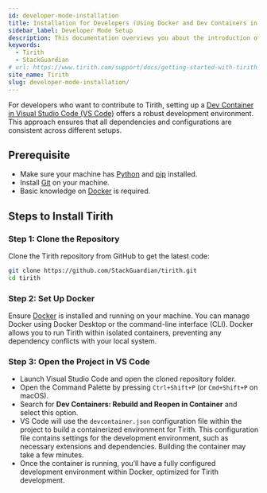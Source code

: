```yaml
---
id: developer-mode-installation
title: Installation for Developers (Using Docker and Dev Containers in VS Code)
sidebar_label: Developer Mode Setup
description: This documentation overviews you about the introduction of the Tirith software installation on your respective operating system.
keywords:
  - Tirith
  - StackGuardian
# url: https://www.tirith.com/support/docs/getting-started-with-tirith
site_name: Tirith
slug: developer-mode-installation/
---
```


<script type="application/ld+json"
  dangerouslySetInnerHTML={{ __html: JSON.stringify({
   "@context": "https://schema.org",
    "@type": "BreadcrumbList",
    "itemListElement": [{
      "@type": "ListItem",
      "position": 1,
      "name": "Home",
      "item": "https://www.lambdatest.com"
    },{
      "@type": "ListItem",
      "position": 2,
      "name": "Support",
      "item": "https://www.lambdatest.com/support/docs/"
    },{
      "@type": "ListItem",
      "position": 3,
      "name": "Installation",
      "item": "https://www.lambdatest.com/support/docs/developer-mode-installation/"
    }]
  })
}}></script>
For developers who want to contribute to Tirith, setting up a [Dev Container in Visual Studio Code (VS Code)](https://code.visualstudio.com/docs/devcontainers/create-dev-container#_create-a-devcontainerjson-file) offers a robust development environment. This approach ensures that all dependencies and configurations are consistent across different setups.

## Prerequisite
- Make sure your machine has [Python](https://www.python.org/downloads/) and [pip](https://pip.pypa.io/en/stable/installation/) installed.
- Install [Git](https://git-scm.com/downloads) on your machine.
- Basic knowledge on [Docker](https://docs.docker.com/engine/install/) is required.

## Steps to Install Tirith

### Step 1: Clone the Repository
Clone the Tirith repository from GitHub to get the latest code:

```bash
git clone https://github.com/StackGuardian/tirith.git
cd tirith
```

### Step 2: Set Up Docker
Ensure [Docker](https://docs.docker.com/engine/install/) is installed and running on your machine. You can manage Docker using Docker Desktop or the command-line interface (CLI). Docker allows you to run Tirith within isolated containers, preventing any dependency conflicts with your local system.

### Step 3: Open the Project in VS Code
- Launch Visual Studio Code and open the cloned repository folder.
- Open the Command Palette by pressing `Ctrl+Shift+P` (or `Cmd+Shift+P` on macOS).
- Search for **Dev Containers: Rebuild and Reopen in Container** and select this option.
- VS Code will use the `devcontainer.json` configuration file within the project to build a containerized environment for Tirith. This configuration file contains settings for the development environment, such as necessary extensions and dependencies. Building the container may take a few minutes.
- Once the container is running, you’ll have a fully configured development environment within Docker, optimized for Tirith development.